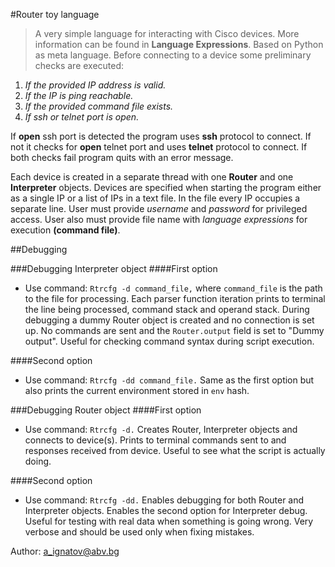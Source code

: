 #Router toy language

>A very simple language for interacting with Cisco devices. More information can be found in **Language Expressions**.
Based on Python as meta language. Before connecting to a device some preliminary checks are executed:

1. *If the provided IP address is valid.*
2. *If the IP is ping reachable.*
3. *If the provided command file exists.*
4. *If ssh or telnet port is open.*

If **open** ssh port is detected the program uses **ssh** protocol to connect. If not it checks for **open** telnet port and uses **telnet** protocol to connect. If both checks fail program quits with an error message.

Each device is created in a separate thread with one **Router** and one **Interpreter** objects.
Devices are specified when starting the program either as a single IP or a list of IPs in a text file. In the file every IP occupies a separate line. User must provide *username* and *password* for privileged access.
User also must provide file name with *language expressions* for execution **(command file)**.


##Debugging

###Debugging Interpreter object
####First option
* Use command: `Rtrcfg -d command_file,` where `command_file` is the path to the file for processing. Each parser function iteration prints to terminal the line being processed, command stack and operand stack.
During debugging a dummy Router object is created and no connection is set up.
No commands are sent and the `Router.output` field is set to "Dummy output".
Useful for checking command syntax during script execution.

####Second option
* Use command: `Rtrcfg -dd command_file.`
Same as the first option but also prints the current environment stored in `env` hash.


###Debugging Router object
####First option
* Use command: `Rtrcfg -d.`
Creates Router, Interpreter objects and connects to device(s).
Prints to terminal commands sent to and responses received from device.
Useful to see what the script is actually doing.

####Second option
* Use command: `Rtrcfg -dd.`
Enables debugging for both Router and Interpreter objects. 
Enables the second option for Interpreter debug. Useful for testing with real data when something is going wrong. Very verbose and should be used only when fixing mistakes.

Author: a_ignatov@abv.bg
